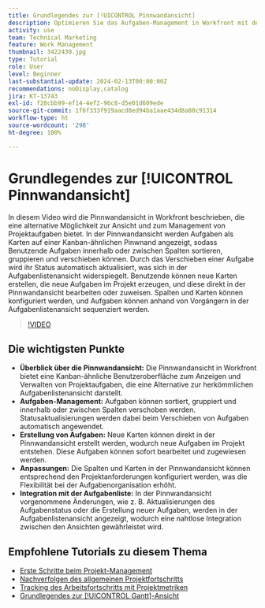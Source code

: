 ```yaml
---
title: Grundlegendes zur [!UICONTROL Pinnwandansicht]
description: Optimieren Sie das Aufgaben-Management in Workfront mit der Benutzeroberfläche der [!UICONTROL Pinnwandansicht] [!DNL Kanban] . Sie ermöglicht eine effiziente Projektorganisation durch Möglichkeiten zum Sortieren, Erstellen und Anpassen von Aufgaben sowie die nahtlose Integration mit der Aufgabenlistenansicht.
activity: use
team: Technical Marketing
feature: Work Management
thumbnail: 3422430.jpg
type: Tutorial
role: User
level: Beginner
last-substantial-update: 2024-02-13T00:00:00Z
recommendations: noDisplay,catalog
jira: KT-13743
exl-id: f28cbb99-ef14-4ef2-96c8-d5e01d609ede
source-git-commit: 1f6f333f919aacd8ed94ba1aae434d8a80c91314
workflow-type: ht
source-wordcount: '298'
ht-degree: 100%

---
```


# Grundlegendes zur [!UICONTROL Pinnwandansicht]

In diesem Video wird die Pinnwandansicht in Workfront beschrieben, die eine alternative Möglichkeit zur Ansicht und zum Management von Projektaufgaben bietet. In der Pinnwandansicht werden Aufgaben als Karten auf einer Kanban-ähnlichen Pinwnand angezeigt, sodass Benutzende Aufgaben innerhalb oder zwischen Spalten sortieren, gruppieren und verschieben können. Durch das Verschieben einer Aufgabe wird ihr Status automatisch aktualisiert, was sich in der Aufgabenlistenansicht widerspiegelt. Benutzende können neue Karten erstellen, die neue Aufgaben im Projekt erzeugen, und diese direkt in der Pinnwandansicht bearbeiten oder zuweisen. Spalten und Karten können konfiguriert werden, und Aufgaben können anhand von Vorgängern in der Aufgabenlistenansicht sequenziert werden.

>[!VIDEO](https://video.tv.adobe.com/v/3423278/?quality=12&learn=on&enablevpops&captions=ger)

## Die wichtigsten Punkte

* **Überblick über die Pinnwandansicht:** Die Pinnwandansicht in Workfront bietet eine Kanban-ähnliche Benutzeroberfläche zum Anzeigen und Verwalten von Projektaufgaben, die eine Alternative zur herkömmlichen Aufgabenlistenansicht darstellt. 
* **Aufgaben-Management:** Aufgaben können sortiert, gruppiert und innerhalb oder zwischen Spalten verschoben werden. Statusaktualisierungen werden dabei beim Verschieben von Aufgaben automatisch angewendet.
* **Erstellung von Aufgaben:** Neue Karten können direkt in der Pinnwandansicht erstellt werden, wodurch neue Aufgaben im Projekt entstehen. Diese Aufgaben können sofort bearbeitet und zugewiesen werden. 
* **Anpassungen:** Die Spalten und Karten in der Pinnwandansicht können entsprechend den Projektanforderungen konfiguriert werden, was die Flexibilität bei der Aufgabenorganisation erhöht. 
* **Integration mit der Aufgabenliste:** In der Pinnwandansicht vorgenommene Änderungen, wie z. B. Aktualisierungen des Aufgabenstatus oder die Erstellung neuer Aufgaben, werden in der Aufgabenlistenansicht angezeigt, wodurch eine nahtlose Integration zwischen den Ansichten gewährleistet wird. 


## Empfohlene Tutorials zu diesem Thema

* [Erste Schritte beim Projekt-Management](/help/manage-work/projects/getting-started-manage-a-project.md)
* [Nachverfolgen des allgemeinen Projektfortschritts](/help/manage-work/projects/track-overall-project-progress.md)
* [Tracking des Arbeitsfortschritts mit Projektmetriken](/help/manage-work/projects/track-work-progress-with-project-metrics.md)
* [Grundlegendes zur [!UICONTROL Gantt]-Ansicht](/help/manage-work/projects/understand-the-gantt-view.md)
